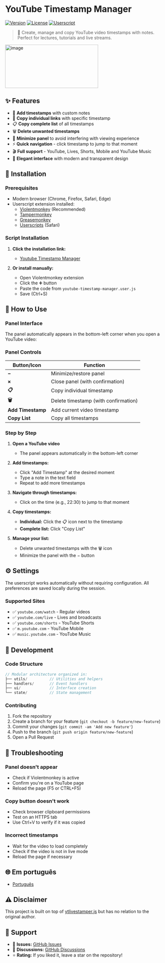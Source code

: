# YouTube Timestamp Manager

[![Version](https://img.shields.io/badge/version-1.0.4-blue.svg)](https://github.com/filipemanuelofs/youtube-timestamp-manager)
[![License](https://img.shields.io/badge/license-MIT-green.svg)](LICENSE)
[![Userscript](https://img.shields.io/badge/userscript-violentmonkey-orange.svg)](https://violentmonkey.github.io/)

> 🎯 Create, manage and copy YouTube video timestamps with notes. Perfect for lectures, tutorials and live streams.

<img width="300" height="140" alt="image" src="https://github.com/user-attachments/assets/ad11e324-f8fb-485e-8a07-731ae50c03d9" />

## ✨ Features

- 📝 **Add timestamps** with custom notes
- 🔗 **Copy individual links** with specific timestamp
- 📋 **Copy complete list** of all timestamps
- 🗑️ **Delete unwanted timestamps**
- 🔽 **Minimize panel** to avoid interfering with viewing experience
- ⚡ **Quick navigation** - click timestamp to jump to that moment
- 🎬 **Full support** - YouTube, Lives, Shorts, Mobile and YouTube Music
- 🌙 **Elegant interface** with modern and transparent design

## 🚀 Installation

### Prerequisites

- Modern browser (Chrome, Firefox, Safari, Edge)
- Userscript extension installed:
  - [Violentmonkey](https://violentmonkey.github.io/) (Recommended)
  - [Tampermonkey](https://www.tampermonkey.net/)
  - [Greasemonkey](https://www.greasespot.net/)
  - [Userscripts](https://github.com/quoid/userscripts) (Safari)

### Script Installation

1. **Click the installation link:**

   - [Youtube Timestamp Manager](https://github.com/filipemanuelofs/youtube-timestamp-manager/raw/main/youtube-timestamp-manager.user.js)

2. **Or install manually:**
   - Open Violentmonkey extension
   - Click the ➕ button
   - Paste the code from `youtube-timestamp-manager.user.js`
   - Save (Ctrl+S)

## 📖 How to Use

### Panel Interface

The panel automatically appears in the bottom-left corner when you open a YouTube video:

### Panel Controls

| Button/Icon       | Function                             |
| ----------------- | ------------------------------------ |
| **−**             | Minimize/restore panel               |
| **×**             | Close panel (with confirmation)      |
| **📋**            | Copy individual timestamp            |
| **🗑️**            | Delete timestamp (with confirmation) |
| **Add Timestamp** | Add current video timestamp          |
| **Copy List**     | Copy all timestamps                  |

### Step by Step

1. **Open a YouTube video**

   - The panel appears automatically in the bottom-left corner

2. **Add timestamps:**

   - Click "Add Timestamp" at the desired moment
   - Type a note in the text field
   - Repeat to add more timestamps

3. **Navigate through timestamps:**

   - Click on the time (e.g., 22:30) to jump to that moment

4. **Copy timestamps:**

   - **Individual:** Click the 📋 icon next to the timestamp
   - **Complete list:** Click "Copy List"

5. **Manage your list:**
   - Delete unwanted timestamps with the 🗑️ icon
   - Minimize the panel with the − button

## ⚙️ Settings

The userscript works automatically without requiring configuration. All preferences are saved locally during the session.

### Supported Sites

- ✅ `youtube.com/watch` - Regular videos
- ✅ `youtube.com/live` - Lives and broadcasts
- ✅ `youtube.com/shorts` - YouTube Shorts
- ✅ `m.youtube.com` - YouTube Mobile
- ✅ `music.youtube.com` - YouTube Music

## 🔧 Development

### Code Structure

```javascript
// Modular architecture organized in:
├── utils/          // Utilities and helpers
├── handlers/       // Event handlers
├── ui/             // Interface creation
└── state/          // State management
```

### Contributing

1. Fork the repository
2. Create a branch for your feature (`git checkout -b feature/new-feature`)
3. Commit your changes (`git commit -am 'Add new feature'`)
4. Push to the branch (`git push origin feature/new-feature`)
5. Open a Pull Request

## 🐛 Troubleshooting

### Panel doesn't appear

- Check if Violentmonkey is active
- Confirm you're on a YouTube page
- Reload the page (F5 or CTRL+F5)

### Copy button doesn't work

- Check browser clipboard permissions
- Test on an HTTPS tab
- Use Ctrl+V to verify if it was copied

### Incorrect timestamps

- Wait for the video to load completely
- Check if the video is not in live mode
- Reload the page if necessary

## 🌐 Em português

- [Português](README.md)

## ⚠️ Disclaimer

This project is built on top of [ytlivestamper.js](https://github.com/Krazete/bookmarklets/blob/master/ytlivestamper.js) but has no relation to the original author.

## 🤝 Support

- 📧 **Issues:** [GitHub Issues](https://github.com/filipemanuelofs/youtube-timestamp-manager/issues)
- 💬 **Discussions:** [GitHub Discussions](https://github.com/filipemanuelofs/youtube-timestamp-manager/discussions)
- ⭐ **Rating:** If you liked it, leave a star on the repository!
